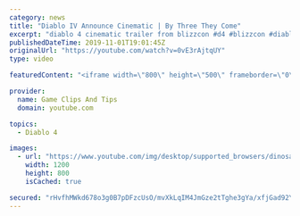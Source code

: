 ```yaml
---
category: news
title: "Diablo IV Announce Cinematic | By Three They Come"
excerpt: "diablo 4 cinematic trailer from blizzcon #d4 #blizzcon #diablo."
publishedDateTime: 2019-11-01T19:01:45Z
originalUrl: "https://youtube.com/watch?v=0vE3rAjtqUY"
type: video

featuredContent: "<iframe width=\"800\" height=\"500\" frameborder=\"0\" src=\"https://www.youtube.com/embed/0vE3rAjtqUY\" allow=\"accelerometer; autoplay; encrypted-media; gyroscope; picture-in-picture\" allowfullscreen></iframe>"

provider:
  name: Game Clips And Tips
  domain: youtube.com

topics:
  - Diablo 4

images:
  - url: "https://www.youtube.com/img/desktop/supported_browsers/dinosaur.png"
    width: 1200
    height: 800
    isCached: true

secured: "rHvfhMWkd678o3g0B7pDFzcUsO/mvXkLqIM4JmGze2tTghe3gYa/xfjGad92Y4g8D4v0PsuwXZBJN1Zzuk0NlFkokp+O4sm6eaJ1QfnTr6nLB2gnYRgYhxJkw0MQSPtm4mmskmX6NvVcxZvEJhJGgdxaKGUHb2Zs3G6/Dx4o2A505O86AEcYHy4H7iBVSJuMyHSODsIWZDTqXlJ2f1Zgd7AbtEd8SKb1RDgXQo18icbbFcg6VvjPaYWmN5H2FOiG9z2xY78qxpvUBxuQlUP9HBe03ejraQozf6jks0ohVtmIIbPToj0vnEkXshqfCOKdFWu3ZZEhkCbt9nXA5DbGRkIVOx45+c3ksuy1gd8/UCIse6bl2pj4aMwN40PC7S1wMCyFP7d0rRY/RbXrgRFK4Q==;KvLWNeNqgVS+vLAxQLR6gg=="
---
```


